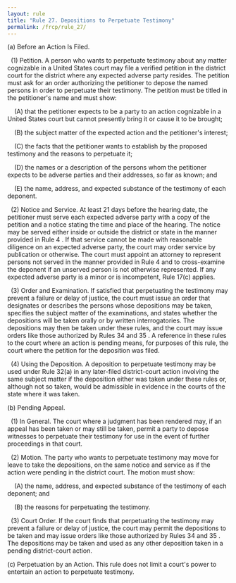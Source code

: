 ```yaml
---
layout: rule
title: "Rule 27. Depositions to Perpetuate Testimony"
permalink: /frcp/rule_27/
---
```


(a) Before an Action Is Filed.


&nbsp;&nbsp;(1) Petition. A person who wants to perpetuate testimony about any matter cognizable in a United States court may file a verified petition in the district court for the district where any expected adverse party resides. The petition must ask for an order authorizing the petitioner to depose the named persons in order to perpetuate their testimony. The petition must be titled in the petitioner's name and must show:


&nbsp;&nbsp;&nbsp;&nbsp;(A) that the petitioner expects to be a party to an action cognizable in a United States court but cannot presently bring it or cause it to be brought;


&nbsp;&nbsp;&nbsp;&nbsp;(B) the subject matter of the expected action and the petitioner's interest;


&nbsp;&nbsp;&nbsp;&nbsp;(C) the facts that the petitioner wants to establish by the proposed testimony and the reasons to perpetuate it;


&nbsp;&nbsp;&nbsp;&nbsp;(D) the names or a description of the persons whom the petitioner expects to be adverse parties and their addresses, so far as known; and


&nbsp;&nbsp;&nbsp;&nbsp;(E) the name, address, and expected substance of the testimony of each deponent.


&nbsp;&nbsp;(2) Notice and Service. At least 21 days before the hearing date, the petitioner must serve each expected adverse party with a copy of the petition and a notice stating the time and place of the hearing. The notice may be served either inside or outside the district or state in the manner provided in Rule 4 . If that service cannot be made with reasonable diligence on an expected adverse party, the court may order service by publication or otherwise. The court must appoint an attorney to represent persons not served in the manner provided in Rule 4 and to cross-examine the deponent if an unserved person is not otherwise represented. If any expected adverse party is a minor or is incompetent, Rule 17(c) applies.


&nbsp;&nbsp;(3) Order and Examination. If satisfied that perpetuating the testimony may prevent a failure or delay of justice, the court must issue an order that designates or describes the persons whose depositions may be taken, specifies the subject matter of the examinations, and states whether the depositions will be taken orally or by written interrogatories. The depositions may then be taken under these rules, and the court may issue orders like those authorized by Rules 34 and 35 . A reference in these rules to the court where an action is pending means, for purposes of this rule, the court where the petition for the deposition was filed.


&nbsp;&nbsp;(4) Using the Deposition. A deposition to perpetuate testimony may be used under Rule 32(a) in any later-filed district-court action involving the same subject matter if the deposition either was taken under these rules or, although not so taken, would be admissible in evidence in the courts of the state where it was taken.


(b) Pending Appeal.


&nbsp;&nbsp;(1) In General. The court where a judgment has been rendered may, if an appeal has been taken or may still be taken, permit a party to depose witnesses to perpetuate their testimony for use in the event of further proceedings in that court.


&nbsp;&nbsp;(2) Motion. The party who wants to perpetuate testimony may move for leave to take the depositions, on the same notice and service as if the action were pending in the district court. The motion must show:


&nbsp;&nbsp;&nbsp;&nbsp;(A) the name, address, and expected substance of the testimony of each deponent; and


&nbsp;&nbsp;&nbsp;&nbsp;(B) the reasons for perpetuating the testimony.


&nbsp;&nbsp;(3) Court Order. If the court finds that perpetuating the testimony may prevent a failure or delay of justice, the court may permit the depositions to be taken and may issue orders like those authorized by Rules 34 and 35 . The depositions may be taken and used as any other deposition taken in a pending district-court action.


(c) Perpetuation by an Action. This rule does not limit a court's power to entertain an action to perpetuate testimony.